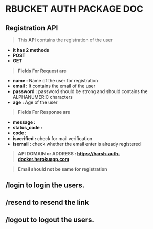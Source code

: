 # RBUCKET AUTH PACKAGE DOC

## Registration API

> This **API** contains the registration of the user 
- **it has 2 methods**
- **POST**
- **GET**

> **Fields For Request are**
- **name :** Name of the user for registration
- **email :** It contains the email of the user
- **password :** password should be strong and should contains the ALPHANUMERIC characters
- **age :**  Age of the user 

> **Fields For Response are**
- **message :**
- **status_code :**
- **code :**
- **isverified :** check for mail verification
- **isemail :** check whether the email enter is already registered

 > **API DOMAIN or ADDRESS :  https://harsh-auth-docker.herokuapp.com**
 
 > **Email should not be same for registration**
 
 

## /login to login the users.

## /resend to resend the link

## /logout to logout the users.

